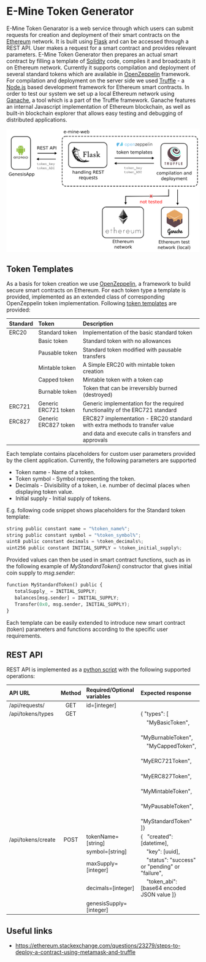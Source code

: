 # E-Mine Token Generator

E-Mine Token Genarator is a web service through which users can submit requests for creation and deployment of their smart contracts on the [Ethereum](https://www.ethereum.org/) network. It is built using [Flask](http://flask.pocoo.org/) and can be accessed through a REST API. User makes a request for a smart contract and provides relevant parameters. E-Mine Token Generator then prepares an actual smart contract by filling a template of [Solidity](https://solidity.readthedocs.io/en/develop/) code, compiles it and broadcasts it on Ethereum network. Currently it supports compilation and deployment of several standard tokens which are available in [OpenZeppelin](https://openzeppelin.org/) framework. For compilation and deployment on the server side we used [Truffle](http://truffleframework.com/) - a [Node.js](https://nodejs.org/en/) based development framework for Ethereum smart contracts. In order to test our system we set up a local Ethereum network using [Ganache](http://truffleframework.com/ganache/), a tool which is a part of the Truffle framework. Ganache features an internal Javascript implementation of Ethereum blockchain, as well as built-in blockchain explorer that allows easy testing and debugging of distributed applications.

<img src="docs/e-mine-web architecture.png" width="700">

## Token Templates

As a basis for token creation we use [OpenZeppelin](https://github.com/OpenZeppelin/zeppelin-solidity), a framework to build secure smart contracts on Ethereum.
For each token type a template is provided, implemented as an extended class of corresponding OpenZeppelin token implementation.
Following [token templates](https://github.com/e-mine1/e-mine-web/tree/master/solidity_assets/zeppelin_contracts/Emine_templates) are provided:

| Standard |      Token              | Description                                                                  |
|:-------- |:----------------------- |:---------------------------------------------------------------------------- | 
| ERC20    | Standard token          | Implementation of the basic standard token                                   |
|          | Basic token             | Standard token with no allowances                                            |
|          | Pausable token          | Standard token modified with pausable transfers                              |
|          | Mintable token          | A Simple ERC20 with mintable token creation                                  |
|          | Capped token            | Mintable token with a token cap                                              |
|          | Burnable token          | Token that can be irreversibly burned (destroyed)                            |
| ERC721   | Generic ERC721 token    | Generic implementation for the required functionality of the ERC721 standard |
| ERC827   | Generic ERC827 token    | ERC827 implementation - ERC20 standard with extra methods to transfer value  | 
|          |                         | and data and execute calls in transfers and approvals                        |

Each template contains placeholders for custom user parameters provided by the client application. Currently, the 
following parameters are supported
* Token name - Name of a token.
* Token symbol - Symbol representing the token.
* Decimals - Divisibility of a token, i.e. number of decimal places when displaying token value.
* Initial supply - Initial supply of tokens.

E.g. following code snippet shows placeholders for the Standard token template:

```python
string public constant name = "%token_name%";
string public constant symbol = "%token_symbol%"; 
uint8 public constant decimals = %token_decimals%;
uint256 public constant INITIAL_SUPPLY = %token_initial_supply%;
```

Provided values can then be used in smart contract functions, such as in the following example of *MyStandardToken()* constructor that gives initial coin supply to *msg.sender*:

```python
function MyStandardToken() public {
   totalSupply_ = INITIAL_SUPPLY;
   balances[msg.sender] = INITIAL_SUPPLY;
   Transfer(0x0, msg.sender, INITIAL_SUPPLY);
}
```

Each template can be easily extended to introduce new smart contract (token) parameters and functions according to the specific user requirements.

## REST API

REST API is implemented as a [python script](https://github.com/e-mine1/e-mine-web/blob/master/emine_web.py) with the following supported operations:

| API URL            | Method  | Required/Optional variables | Expected response                                             |
|:------------------ |:-------:|:--------------------------- |:------------------------------------------------------------- | 
| /api/requests/<id> | GET     | id=[integer]                |                                                               |
| /api/tokens/types  | GET     |                             | { "types": [                                                  |
|                    |         |                             |    &nbsp; &nbsp; "MyBasicToken",                              |
|                    |         |                             |    &nbsp; &nbsp; "MyBurnableToken",                           |
|                    |         |                             |    &nbsp; &nbsp; "MyCappedToken",                             |
|                    |         |                             |    &nbsp; &nbsp; "MyERC721Token",                             |
|                    |         |                             |    &nbsp; &nbsp; "MyERC827Token",                             |
|                    |         |                             |    &nbsp; &nbsp; "MyMintableToken",                           |
|                    |         |                             |    &nbsp; &nbsp; "MyPausableToken",                           |
|                    |         |                             |    &nbsp; &nbsp; "MyStandardToken" ]}                         |
| /api/tokens/create | POST    | tokenName=[string]          | { &nbsp; "created": [datetime],                               |
|                    |         | symbol=[string]             |  &nbsp; &nbsp; "key": [uuid],                                 |
|                    |         | maxSupply=[integer]         |  &nbsp; &nbsp; "status": "success" or "pending" or "failure", |
|                    |         | decimals=[integer]          |  &nbsp; &nbsp; "token_abi": [base64 encoded JSON value ]}     |                                              | 
|                    |         | genesisSupply=[integer]     |                                                               |


## Useful links
- https://ethereum.stackexchange.com/questions/23279/steps-to-deploy-a-contract-using-metamask-and-truffle
